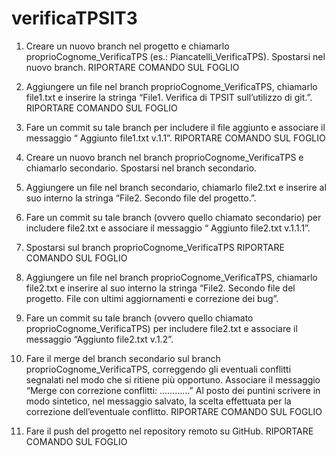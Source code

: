 # verificaTPSIT3
1. Creare un nuovo branch nel progetto e chiamarlo  proprioCognome_VerificaTPS (es.: Piancatelli_VerificaTPS).  Spostarsi nel nuovo branch.    RIPORTARE COMANDO  SUL FOGLIO

2. Aggiungere un file nel  branch   proprioCognome_VerificaTPS,  chiamarlo  file1.txt  e inserire la stringa “File1. Verifica di TPSIT sull’utilizzo di git.”.   RIPORTARE COMANDO  SUL FOGLIO

3. Fare un commit su tale branch per includere il file aggiunto e associare il messaggio “ Aggiunto  file1.txt   v.1.1”.    RIPORTARE COMANDO  SUL FOGLIO

4. Creare un nuovo branch  nel branch  proprioCognome_VerificaTPS  e  chiamarlo secondario. Spostarsi nel branch secondario.

5. Aggiungere un file nel branch  secondario, chiamarlo  file2.txt   e inserire al suo interno la stringa “File2. Secondo file del progetto.”.

6. Fare un commit su tale branch (ovvero quello chiamato secondario) per includere  file2.txt e associare il messaggio “ Aggiunto file2.txt   v.1.1.1”.

7. Spostarsi sul branch proprioCognome_VerificaTPS    RIPORTARE COMANDO  SUL FOGLIO

8. Aggiungere un file nel branch  proprioCognome_VerificaTPS,   chiamarlo  file2.txt   e inserire al suo interno la stringa “File2. Secondo file del progetto.  File con ultimi aggiornamenti e correzione dei bug”.

9. Fare un commit su tale branch (ovvero quello chiamato proprioCognome_VerificaTPS) per includere  file2.txt e associare il messaggio “Aggiunto file2.txt   v.1.2”.

10. Fare il merge  del branch secondario sul branch proprioCognome_VerificaTPS, correggendo gli eventuali conflitti segnalati nel modo che si ritiene più opportuno.  Associare  il messaggio  “Merge con correzione  conflitti: …………” Al posto dei puntini scrivere in modo sintetico, nel messaggio salvato, la scelta effettuata  per la correzione dell’eventuale conflitto.
RIPORTARE COMANDO  SUL FOGLIO

11. Fare il push del progetto nel repository remoto su GitHub.
RIPORTARE COMANDO  SUL FOGLIO

